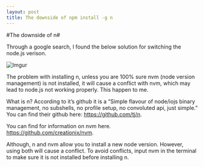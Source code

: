 ```yaml
---
layout: post
title: The downside of npm install -g n
---
```


#The downside of n#

Through a google search, I found the below solution for switching the node.js verison.

![Imgur](http://i.imgur.com/Ww2oIPZ.png?1)

The problem with installing n, unless you are 100% sure nvm (node version management) is not installed, it will cause a conflict with nvm, which may lead to node.js not working properly. This happen to me.

What is n? According to it’s github it is a  “Simple flavour of node/iojs binary management, no subshells, no profile setup, no convoluted api, just simple.” You can find their github here: https://github.com/tj/n.

You can find for information on nvm here. https://github.com/creationix/nvm.

Although, n and nvm allow you to install a new node version. However, using both will cause a conflict. To avoid conflicts, input nvm in the terminal to make sure it is not installed before installing n.  
